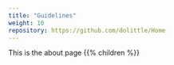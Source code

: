 ```yaml
---
title: "Guidelines"
weight: 10
repository: https://github.com/dolittle/Home
---
```


This is the about page
{{% children %}}

